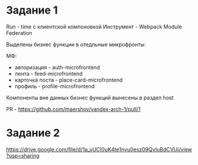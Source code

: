 # Задание 1
Run - time с клиентской компоновкой 
Инструмент - Webpack Module Federation

Выделены бизнес функции в отедльные микрофронты: 

МФ:
- авторизация - auth-microfrontend
- лента - feed-microfrontend
- карточка поста - place-card-microfrontend
- профиль - profile-microfrontend 

Компоненты вне данных бизнес функций вынесены в раздел host 

PR - https://github.com/maershov/yandex-arch-1/pull/1

# Задание 2
https://drive.google.com/file/d/1a_vUCI0uK4te1nyu0esz09QvIuBdCVUi/view?usp=sharing